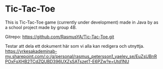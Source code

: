 # Tic-Tac-Toe

This is Tic-Tac-Toe game (currently under development) made in Java by as a school project made by group 4B.

Gitrepo:
https://github.com/RasmusYA/Tic-Tac-Toe.git

Testar att dela ett dokument här som vi alla kan redigera och utnyttja.
https://yrkesakademinab-my.sharepoint.com/:o:/g/personal/rasmus_petersson1_yaelev_se/EuZsUBnRPOxFqXHB2TCdZQUBD396UXZsSATszetT-E6PZw?e=Utd1NU
